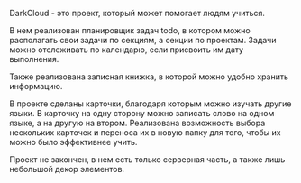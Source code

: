 <bold>DarkCloud - это проект, который может помогает людям учиться.</bold>
<p>В нем реализован планировщик задач todo, в котором можно располагать свои задачи по секциям, а секции по проектам. Задачи можно отслеживать по календарю, если присвоить им дату выполнения. </p>
<p>Также  реализована записная книжка, в которой можно удобно хранить информацию.</p>
<p>В проекте сделаны карточки, благодаря которым можно изучать другие языки. В карточку на одну сторону можно записать слово на одном языке, а на другую на втором. 
Реализована возможность выбора нескольких карточек и переноса их в новую папку для того, чтобы их можно было эффективнее учить.</p>
<p>Проект не закончен, в нем есть только серверная часть, а также лишь небольшой декор элементов.</p>
